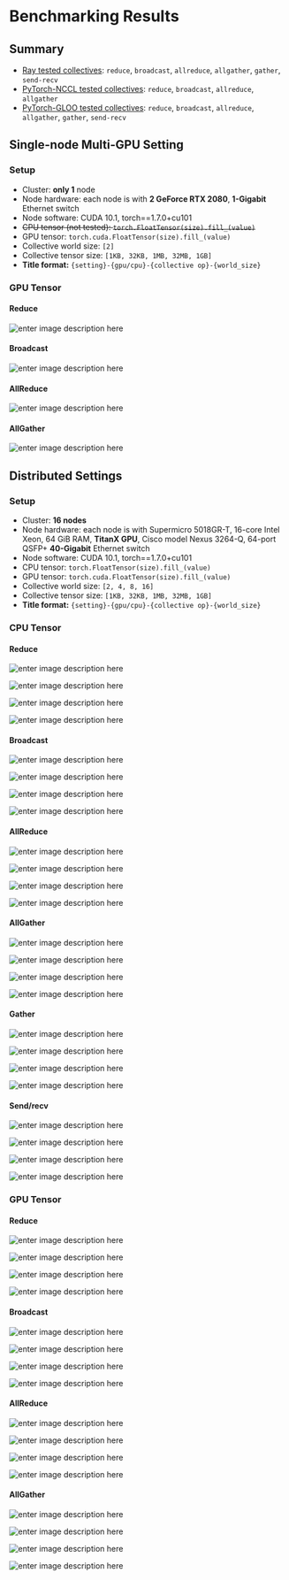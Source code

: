 #  Benchmarking Results
## Summary
- [Ray tested collectives](https://github.com/zhisbug/ray-scalable-ml-design/tree/main/pytorch/microbenchmark/primitives/ray): `reduce`, `broadcast`, `allreduce`, `allgather`, `gather`, `send-recv`
- [PyTorch-NCCL tested collectives](https://github.com/zhisbug/ray-scalable-ml-design/tree/main/pytorch/microbenchmark/primitives/pytorch): `reduce`, `broadcast`, `allreduce`, `allgather`
- [PyTorch-GLOO tested collectives](https://github.com/zhisbug/ray-scalable-ml-design/tree/main/pytorch/microbenchmark/primitives/pytorch): `reduce`, `broadcast`, `allreduce`, `allgather`, `gather`, `send-recv`


##  Single-node Multi-GPU Setting

### Setup
- Cluster: **only 1** node
- Node hardware: each node is with **2 GeForce RTX 2080**, **1-Gigabit** Ethernet switch
- Node software: CUDA 10.1, torch==1.7.0+cu101
- ~~CPU tensor (not tested): `torch.FloatTensor(size).fill_(value)`~~
- GPU tensor: `torch.cuda.FloatTensor(size).fill_(value)`
- Collective world size:  `[2]`
- Collective tensor size: `[1KB, 32KB, 1MB, 32MB, 1GB]`
- **Title format:** `{setting}-{gpu/cpu}-{collective op}-{world_size}`

### GPU Tensor



#### Reduce
![enter image description here](https://github.com/zhisbug/ray-scalable-ml-design/blob/main/pytorch/microbenchmark/primitives/results/plots/multigpu-gpu-reduce-2.png?raw=true)
#### Broadcast
![enter image description here](https://github.com/zhisbug/ray-scalable-ml-design/blob/main/pytorch/microbenchmark/primitives/results/plots/multigpu-gpu-broadcast-2.png?raw=true)
#### AllReduce
![enter image description here](https://github.com/zhisbug/ray-scalable-ml-design/blob/main/pytorch/microbenchmark/primitives/results/plots/multigpu-gpu-allreduce-2.png?raw=true)

#### AllGather
![enter image description here](https://github.com/zhisbug/ray-scalable-ml-design/blob/main/pytorch/microbenchmark/primitives/results/plots/multigpu-gpu-allgather-2.png?raw=true)
  

## Distributed Settings
### Setup
- Cluster: **16 nodes**
- Node hardware: each node is with Supermicro 5018GR-T, 16-core Intel Xeon, 64 GiB RAM, **TitanX GPU**, Cisco model Nexus 3264-Q, 64-port QSFP+ **40-Gigabit** Ethernet switch
- Node software: CUDA 10.1, torch==1.7.0+cu101
- CPU tensor: `torch.FloatTensor(size).fill_(value)`
- GPU tensor: `torch.cuda.FloatTensor(size).fill_(value)`
- Collective world size:  `[2, 4, 8, 16]`
- Collective tensor size: `[1KB, 32KB, 1MB, 32MB, 1GB]`
- **Title format:** `{setting}-{gpu/cpu}-{collective op}-{world_size}`


### CPU Tensor
#### Reduce
![enter image description here](https://github.com/zhisbug/ray-scalable-ml-design/blob/main/pytorch/microbenchmark/primitives/results/plots/distributed-cpu-reduce-2.png?raw=true)

![enter image description here](https://github.com/zhisbug/ray-scalable-ml-design/blob/main/pytorch/microbenchmark/primitives/results/plots/distributed-cpu-reduce-4.png?raw=true)

![enter image description here](https://github.com/zhisbug/ray-scalable-ml-design/blob/main/pytorch/microbenchmark/primitives/results/plots/distributed-cpu-reduce-8.png?raw=true)

![enter image description here](https://github.com/zhisbug/ray-scalable-ml-design/blob/main/pytorch/microbenchmark/primitives/results/plots/distributed-cpu-reduce-16.png?raw=true)


#### Broadcast
![enter image description here](https://github.com/zhisbug/ray-scalable-ml-design/blob/main/pytorch/microbenchmark/primitives/results/plots/distributed-cpu-broadcast-2.png?raw=true)

![enter image description here](https://github.com/zhisbug/ray-scalable-ml-design/blob/main/pytorch/microbenchmark/primitives/results/plots/distributed-cpu-broadcast-4.png?raw=true)

![enter image description here](https://github.com/zhisbug/ray-scalable-ml-design/blob/main/pytorch/microbenchmark/primitives/results/plots/distributed-cpu-broadcast-8.png?raw=true)

![enter image description here](https://github.com/zhisbug/ray-scalable-ml-design/blob/main/pytorch/microbenchmark/primitives/results/plots/distributed-cpu-broadcast-16.png?raw=true)

#### AllReduce

![enter image description here](https://github.com/zhisbug/ray-scalable-ml-design/blob/main/pytorch/microbenchmark/primitives/results/plots/distributed-cpu-allreduce-2.png?raw=true)

![enter image description here](https://github.com/zhisbug/ray-scalable-ml-design/blob/main/pytorch/microbenchmark/primitives/results/plots/distributed-cpu-allreduce-4.png?raw=true)


![enter image description here](https://github.com/zhisbug/ray-scalable-ml-design/blob/main/pytorch/microbenchmark/primitives/results/plots/distributed-cpu-allreduce-8.png?raw=true)

![enter image description here](https://github.com/zhisbug/ray-scalable-ml-design/blob/main/pytorch/microbenchmark/primitives/results/plots/distributed-cpu-allreduce-16.png?raw=true)

#### AllGather

![enter image description here](https://github.com/zhisbug/ray-scalable-ml-design/blob/main/pytorch/microbenchmark/primitives/results/plots/distributed-cpu-allgather-2.png?raw=true)

![enter image description here](https://github.com/zhisbug/ray-scalable-ml-design/blob/main/pytorch/microbenchmark/primitives/results/plots/distributed-cpu-allgather-4.png?raw=true)

![enter image description here](https://github.com/zhisbug/ray-scalable-ml-design/blob/main/pytorch/microbenchmark/primitives/results/plots/distributed-cpu-allgather-8.png?raw=true)

![enter image description here](https://github.com/zhisbug/ray-scalable-ml-design/blob/main/pytorch/microbenchmark/primitives/results/plots/distributed-cpu-allgather-16.png?raw=true)

#### Gather

![enter image description here](https://github.com/zhisbug/ray-scalable-ml-design/blob/main/pytorch/microbenchmark/primitives/results/plots/distributed-cpu-gather-2.png?raw=true)

![enter image description here](https://github.com/zhisbug/ray-scalable-ml-design/blob/main/pytorch/microbenchmark/primitives/results/plots/distributed-cpu-gather-4.png?raw=true)

![enter image description here](https://github.com/zhisbug/ray-scalable-ml-design/blob/main/pytorch/microbenchmark/primitives/results/plots/distributed-cpu-gather-8.png?raw=true)

![enter image description here](https://github.com/zhisbug/ray-scalable-ml-design/blob/main/pytorch/microbenchmark/primitives/results/plots/distributed-cpu-gather-16.png?raw=true)

#### Send/recv
![enter image description here](https://github.com/zhisbug/ray-scalable-ml-design/blob/main/pytorch/microbenchmark/primitives/results/plots/distributed-cpu-sendrecv-2.png?raw=true)

![enter image description here](https://github.com/zhisbug/ray-scalable-ml-design/blob/main/pytorch/microbenchmark/primitives/results/plots/distributed-cpu-sendrecv-4.png?raw=true)

![enter image description here](https://github.com/zhisbug/ray-scalable-ml-design/blob/main/pytorch/microbenchmark/primitives/results/plots/distributed-cpu-sendrecv-8.png?raw=true)

![enter image description here](https://github.com/zhisbug/ray-scalable-ml-design/blob/main/pytorch/microbenchmark/primitives/results/plots/distributed-cpu-sendrecv-16.png?raw=true)


### GPU Tensor

#### Reduce
![enter image description here](https://github.com/zhisbug/ray-scalable-ml-design/blob/main/pytorch/microbenchmark/primitives/results/plots/distributed-gpu-reduce-2.png?raw=true)

![enter image description here](https://github.com/zhisbug/ray-scalable-ml-design/blob/main/pytorch/microbenchmark/primitives/results/plots/distributed-gpu-reduce-4.png?raw=true)

![enter image description here](https://github.com/zhisbug/ray-scalable-ml-design/blob/main/pytorch/microbenchmark/primitives/results/plots/distributed-gpu-reduce-8.png?raw=true)

![enter image description here](https://github.com/zhisbug/ray-scalable-ml-design/blob/main/pytorch/microbenchmark/primitives/results/plots/distributed-gpu-reduce-16.png?raw=true)

#### Broadcast
![enter image description here](https://github.com/zhisbug/ray-scalable-ml-design/blob/main/pytorch/microbenchmark/primitives/results/plots/distributed-gpu-broadcast-2.png?raw=true)

![enter image description here](https://github.com/zhisbug/ray-scalable-ml-design/blob/main/pytorch/microbenchmark/primitives/results/plots/distributed-gpu-broadcast-4.png?raw=true)

![enter image description here](https://github.com/zhisbug/ray-scalable-ml-design/blob/main/pytorch/microbenchmark/primitives/results/plots/distributed-gpu-broadcast-8.png?raw=true)

![enter image description here](https://github.com/zhisbug/ray-scalable-ml-design/blob/main/pytorch/microbenchmark/primitives/results/plots/distributed-gpu-broadcast-16.png?raw=true)


#### AllReduce

![enter image description here](https://github.com/zhisbug/ray-scalable-ml-design/blob/main/pytorch/microbenchmark/primitives/results/plots/distributed-gpu-allreduce-2.png?raw=true)

![enter image description here](https://github.com/zhisbug/ray-scalable-ml-design/blob/main/pytorch/microbenchmark/primitives/results/plots/distributed-gpu-allreduce-4.png?raw=true)

![enter image description here](https://github.com/zhisbug/ray-scalable-ml-design/blob/main/pytorch/microbenchmark/primitives/results/plots/distributed-gpu-allreduce-8.png?raw=true)

![enter image description here](https://github.com/zhisbug/ray-scalable-ml-design/blob/main/pytorch/microbenchmark/primitives/results/plots/distributed-gpu-allreduce-16.png?raw=true)

#### AllGather

![enter image description here](https://github.com/zhisbug/ray-scalable-ml-design/blob/main/pytorch/microbenchmark/primitives/results/plots/distributed-gpu-allgather-2.png?raw=true)

![enter image description here](https://github.com/zhisbug/ray-scalable-ml-design/blob/main/pytorch/microbenchmark/primitives/results/plots/distributed-gpu-allgather-4.png?raw=true)

![enter image description here](https://github.com/zhisbug/ray-scalable-ml-design/blob/main/pytorch/microbenchmark/primitives/results/plots/distributed-gpu-allgather-8.png?raw=true)

![enter image description here](https://github.com/zhisbug/ray-scalable-ml-design/blob/main/pytorch/microbenchmark/primitives/results/plots/distributed-gpu-allgather-16.png?raw=true)